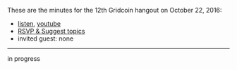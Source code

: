 These are the minutes for the 12th Gridcoin hangout on October 22, 2016:
* [listen](), [youtube](https://www.youtube.com/watch?v=gxSdKEnOt38)
* [RSVP & Suggest topics](https://steemit.com/gridcoin/@cm-steem/gridcoin-community-hangout-012-rsvp-and-suggest-topics)
* invited guest: none

***

in progress
